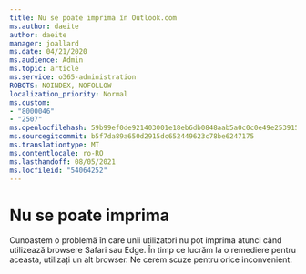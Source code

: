 ```yaml
---
title: Nu se poate imprima în Outlook.com
ms.author: daeite
author: daeite
manager: joallard
ms.date: 04/21/2020
ms.audience: Admin
ms.topic: article
ms.service: o365-administration
ROBOTS: NOINDEX, NOFOLLOW
localization_priority: Normal
ms.custom:
- "8000046"
- "2507"
ms.openlocfilehash: 59b99ef0de921403001e18eb6db0848aab5a0c0c0e49e253915e0bee806dc24b
ms.sourcegitcommit: b5f7da89a650d2915dc652449623c78be6247175
ms.translationtype: MT
ms.contentlocale: ro-RO
ms.lasthandoff: 08/05/2021
ms.locfileid: "54064252"
---
```

# <a name="unable-to-print"></a>Nu se poate imprima

Cunoaștem o problemă în care unii utilizatori nu pot imprima atunci când utilizează browsere Safari sau Edge. În timp ce lucrăm la o remediere pentru aceasta, utilizați un alt browser. Ne cerem scuze pentru orice inconvenient.